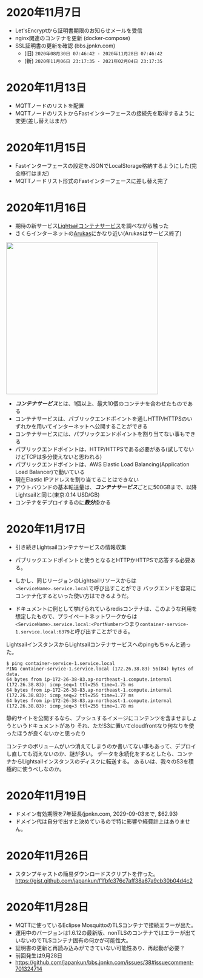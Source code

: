 # 2020年11月7日
- Let'sEncryptから証明書期限のお知らせメールを受信
- nginx関連のコンテナを更新 (docker-compose)
- SSL証明書の更新を確認 (bbs.jpnkn.com)
  - (旧) `2020年08月30日 07:46:42 - 2020年11月28日 07:46:42`
  - (新) `2020年11月06日 23:17:35 - 2021年02月04日 23:17:35`

# 2020年11月13日
- MQTTノードのリストを配置
- MQTTノードのリストからFastインターフェースの接続先を取得するように変更(差し替えはまだ)

# 2020年11月15日
- Fastインターフェースの設定をJSONでLocalStorage格納するようにした(完全移行はまだ)
- MQTTノードリスト形式のFastインターフェースに差し替え完了

# 2020年11月16日
- 期待の新サービス[Lightsailコンテナサービス](https://lightsail.aws.amazon.com/ls/docs/ja_jp/articles/amazon-lightsail-container-services)を調べながら触った
- さくらインターネットの[Arukas](https://cloud.watch.impress.co.jp/docs/news/1113482.html)にかなり近い(Arukasはサービス終了)

<img src="https://d9yljz1nd5001.cloudfront.net/en_us/3169c714125d61f7c437496350c2c334/images/amazon-lightsail-container-service-diagram.png" width="400px">

- ***コンテナサービス***とは、1個以上、最大10個のコンテナを合わせたものである
- コンテナサービスは、パブリックエンドポイントを通しHTTP/HTTPSのいずれかを用いてインターネットへ公開することができる
- コンテナサービスには、パブリックエンドポイントを割り当てない事もできる
- パブリックエンドポイントは、HTTP/HTTPSである必要がある(試してないけどTCPは多分使えないと思われる)
- パブリックエンドポイントは、AWS Elastic Load Balancing(Application Load Balancer)で動いている
- 現在Elastic IPアドレスを割り当てることはできない
- アウトバウンドの基本転送量は、***コンテナサービス***ごとに500GBまで、以降Lightsailと同じ(東京:0.14 USD/GB)
- コンテナをデプロイするのに***数分***掛かる

# 2020年11月17日

- 引き続きLightsailコンテナサービスの情報収集

- パブリックエンドポイントと使うとなるとHTTPかHTTPSで応答する必要ある。
- しかし、同じリージョンのLightsailリソースからは```<ServiceName>.service.local```で呼び出すことができ
バックエンドを容易にコンテナ化するといった使い方はできるようだ。

- ドキュメントに例として挙げられているredisコンテナは、このような利用を想定したもので、プライベートネットワークからは
```<ServiceName>.service.local:<PortNumber>```つまり```container-service-1.service.local:6379```と呼び出すことができる。

LightsailインスタンスからLightsailコンテナサービスへのpingもちゃんと通った。
```
$ ping container-service-1.service.local
PING container-service-1.service.local (172.26.38.83) 56(84) bytes of data.
64 bytes from ip-172-26-38-83.ap-northeast-1.compute.internal (172.26.38.83): icmp_seq=1 ttl=255 time=1.75 ms
64 bytes from ip-172-26-38-83.ap-northeast-1.compute.internal (172.26.38.83): icmp_seq=2 ttl=255 time=1.77 ms
64 bytes from ip-172-26-38-83.ap-northeast-1.compute.internal (172.26.38.83): icmp_seq=3 ttl=255 time=1.78 ms
```

静的サイトを公開するなら、プッシュするイメージにコンテンツを含ませましょうというドキュメントがあり
それ、ただS3に置いてcloudfrontなり何なりを使ったほうが良くないかと思ったり

コンテナのボリュームがいつ消えてしまうのか書いてない事もあって、デプロイし直しても消えないのか、謎が多い。
データを永続化をするとしたら、コンテナからLightsailインスタンスのディスクに転送する。
あるいは、我々のS3を積極的に使うべしなのか。

# 2020年11月19日
- ドメイン有効期限を7年延長(jpnkn.com, 2029-09-03まで, $62.93)
- ドメイン代は自分で出すと決めているので特に影響や経費計上はありません。

# 2020年11月26日

- スタンプキャストの簡易ダウンロードスクリプトを作った。
https://gist.github.com/japankun/f1fbfc376c7aff38a67a9cb30b04d4c2

# 2020年11月28日

- MQTTに使っているEclipse MosquittoのTLSコンテナで接続エラーが出た。
- 運用中のバージョンは1.6.12の最新版、nonTLSのコンテナではエラーが出ていないのでTLSコンテナ固有の何かが可能性大。
- 証明書の更新と再読み込みができていない可能性あり、再起動が必要？
- 前回発生は9月28日
- https://github.com/japankun/bbs.jpnkn.com/issues/38#issuecomment-701324714
